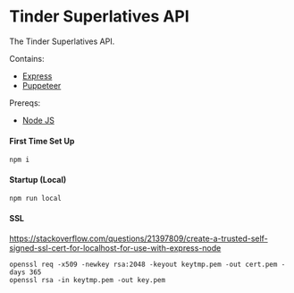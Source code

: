 # Tinder Superlatives API

The Tinder Superlatives API.

Contains:

* [Express](https://expressjs.com/)
* [Puppeteer](https://github.com/GoogleChrome/puppeteer)

Prereqs:

* [Node JS](https://nodejs.org/en/)

#### First Time Set Up
`npm i`

#### Startup (Local)
`npm run local`

#### SSL

https://stackoverflow.com/questions/21397809/create-a-trusted-self-signed-ssl-cert-for-localhost-for-use-with-express-node

`openssl req -x509 -newkey rsa:2048 -keyout keytmp.pem -out cert.pem -days 365`  
`openssl rsa -in keytmp.pem -out key.pem`
